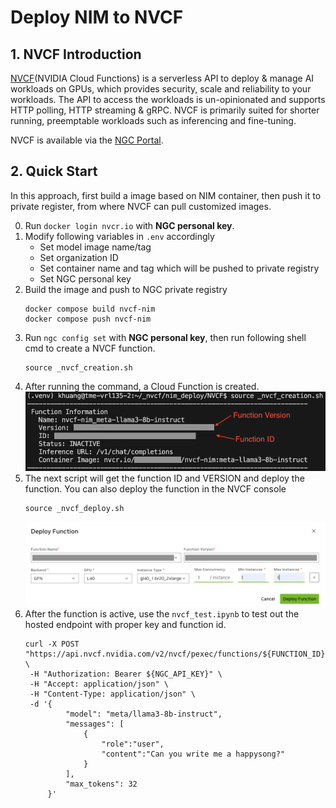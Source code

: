 # Deploy NIM to NVCF
## 1. NVCF Introduction
[NVCF](https://docs.nvidia.com/cloud-functions/index.html)(NVIDIA Cloud Functions) is a serverless API to deploy & manage AI workloads on GPUs, which provides security, scale and reliability to your workloads. The API to access the workloads is un-opinionated and supports HTTP polling, HTTP streaming & gRPC. NVCF is primarily suited for shorter running, preemptable workloads such as inferencing and fine-tuning.

NVCF is available via the [NGC Portal](https://ngc.nvidia.com/).

## 2. Quick Start
In this approach, first build a image based on NIM container, then push it to private register, from where NVCF can pull customized images.

0. Run `docker login nvcr.io` with **NGC personal key**.
1. Modify following variables in `.env` accordingly
    - Set model image name/tag
    - Set organization ID
    - Set container name and tag which will be pushed to private registry 
    - Set NGC personal key
2. Build the image and push to NGC private registry
    ```shell
    docker compose build nvcf-nim
    docker compose push nvcf-nim
    ```
3. Run `ngc config set` with **NGC personal key**, then run following shell cmd to create a NVCF function.
    ```shell
    source _nvcf_creation.sh
    ```
4. After running the command, a Cloud Function is created.
    ![pic](./img/creation.png)
5. The next script will get the function ID and VERSION and deploy the function. You can also deploy the function in the NVCF console
    ```shell
    source _nvcf_deploy.sh
    ```
    ![pic](./img/console.png)
6. After the function is active, use the `nvcf_test.ipynb` to test out the hosted endpoint with proper key and function id.
   ```shell
   curl -X POST "https://api.nvcf.nvidia.com/v2/nvcf/pexec/functions/${FUNCTION_ID}" \
    -H "Authorization: Bearer ${NGC_API_KEY}" \
    -H "Accept: application/json" \
    -H "Content-Type: application/json" \
    -d '{
            "model": "meta/llama3-8b-instruct",
            "messages": [
                {
                    "role":"user",
                    "content":"Can you write me a happysong?"
                }
            ],
            "max_tokens": 32
        }'
   ``` 
